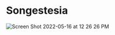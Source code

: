 # Songestesia
![Screen Shot 2022-05-16 at 12 26 26 PM](https://user-images.githubusercontent.com/98718555/168669274-3cc9c44d-d0b7-42c8-bd71-a2fe109b57f1.png)
